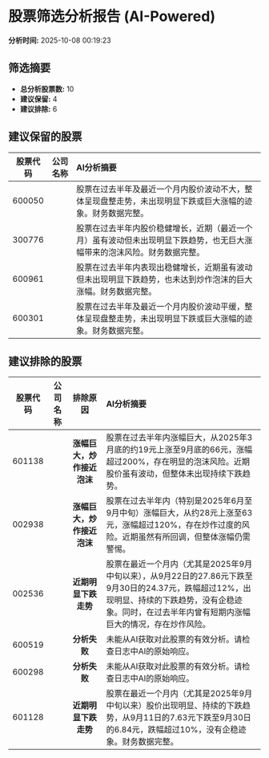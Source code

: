 # 股票筛选分析报告 (AI-Powered)

**分析时间:** 2025-10-08 00:19:23

## 筛选摘要

- **总分析股票数:** 10
- **建议保留:** 4
- **建议排除:** 6

## 建议保留的股票

| 股票代码 | 公司名称 | AI分析摘要 |
|:---:|:---:|:---|
| 600050 |  | 股票在过去半年及最近一个月内股价波动不大，整体呈现盘整走势，未出现明显下跌或巨大涨幅的迹象。财务数据完整。 |
| 300776 |  | 股票在过去半年内股价稳健增长，近期（最近一个月）虽有波动但未出现明显下跌趋势，也无巨大涨幅带来的泡沫风险。财务数据完整。 |
| 600961 |  | 股票在过去半年内表现出稳健增长，近期虽有波动但未出现明显下跌趋势，也未达到炒作泡沫的巨大涨幅。财务数据完整。 |
| 600301 |  | 股票在过去半年及最近一个月内股价波动平缓，整体呈现盘整走势，未出现明显下跌或巨大涨幅的迹象。财务数据完整。 |

## 建议排除的股票

| 股票代码 | 公司名称 | 排除原因 | AI分析摘要 |
|:---:|:---:|:---:|:---|
| 601138 |  | **涨幅巨大，炒作接近泡沫** | 股票在过去半年内涨幅巨大，从2025年3月底的约19元上涨至9月底的66元，涨幅超过200%，存在明显的泡沫风险。近期股价虽有波动，但整体未出现持续下跌趋势。 |
| 002938 |  | **涨幅巨大，炒作接近泡沫** | 股票在过去半年内（特别是2025年6月至9月中旬）涨幅巨大，从约28元上涨至63元，涨幅超过120%，存在炒作过度的风险。近期虽然有所回调，但整体涨幅仍需警惕。 |
| 002536 |  | **近期明显下跌走势** | 股票在最近一个月内（尤其是2025年9月中旬以来），从9月22日的27.86元下跌至9月30日的24.37元，跌幅超过12%，出现明显、持续的下跌趋势，没有企稳迹象。同时，在过去半年内曾有短期内涨幅巨大的情况，存在炒作风险。 |
| 600519 |  | **分析失败** | 未能从AI获取对此股票的有效分析。请检查日志中AI的原始响应。 |
| 600298 |  | **分析失败** | 未能从AI获取对此股票的有效分析。请检查日志中AI的原始响应。 |
| 601128 |  | **近期明显下跌走势** | 股票在最近一个月内（尤其是2025年9月中旬以来）股价出现明显、持续的下跌趋势，从9月11日的7.63元下跌至9月30日的6.84元，跌幅超过10%，没有企稳迹象。财务数据完整。 |
